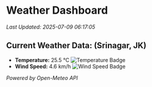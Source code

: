 
# Weather Dashboard

_Last Updated: 2025-07-09 06:17:05_

## Current Weather Data: (Srinagar, JK)
- **Temperature:** 25.5 °C ![Temperature Badge](https://img.shields.io/badge/Temperature-Medium%20Temp-green)
- **Wind Speed:** 4.6 km/h ![Wind Speed Badge](https://img.shields.io/badge/Wind%20Speed-Light%20Wind-blue)

*Powered by Open-Meteo API*
